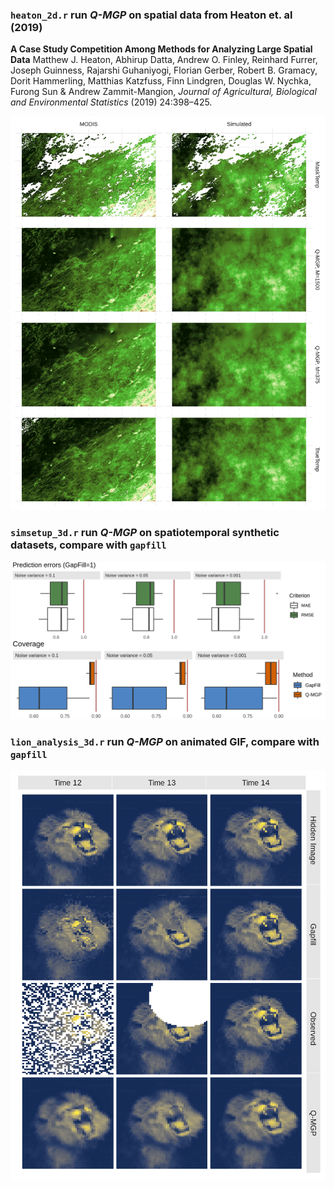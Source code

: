 ### `heaton_2d.r` run *Q-MGP* on spatial data from Heaton et. al (2019)

**A Case Study Competition Among Methods for Analyzing Large Spatial Data**
Matthew J. Heaton, Abhirup Datta, Andrew O. Finley, Reinhard Furrer, Joseph Guinness, Rajarshi Guhaniyogi, Florian Gerber, Robert B. Gramacy, Dorit Hammerling, Matthias Katzfuss, Finn Lindgren, Douglas W. Nychka, Furong Sun & Andrew Zammit-Mangion, *Journal of Agricultural, Biological and Environmental Statistics* (2019) 24:398–425.

![Spatial predictions](https://raw.githubusercontent.com/mkln/meshgp/master/figures/heaton_results.png)

### `simsetup_3d.r` run *Q-MGP* on spatiotemporal synthetic datasets, compare with `gapfill`

![Simulations boxplot](https://raw.githubusercontent.com/mkln/meshgp/master/figures/Figure_sim_boxplot2.png)

### `lion_analysis_3d.r` run *Q-MGP* on animated GIF, compare with `gapfill`

![Lion GIF](https://raw.githubusercontent.com/mkln/meshgp/master/figures/Figure_lion.png)